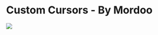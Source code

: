 # Custom Cursors - By Mordoo

![](https://raw.githubusercontent.com/MordooDs/CustomCursors/main/Im%C3%A1genes/Descarga%20en%20github.png)
